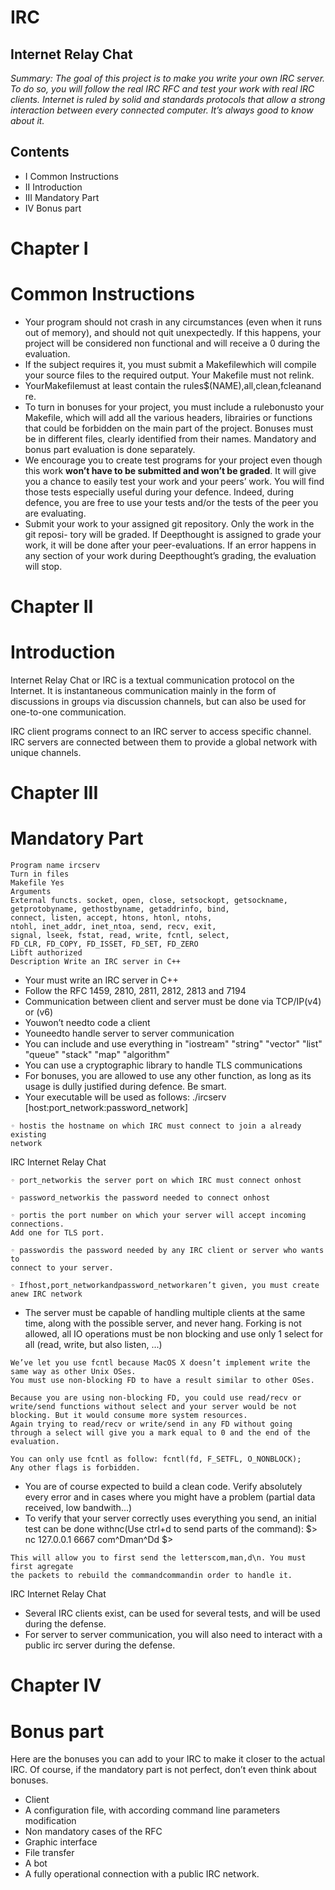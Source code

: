 # IRC

## Internet Relay Chat

_Summary: The goal of this project is to make you write your own IRC server. To do
so, you will follow the real IRC RFC and test your work with real IRC clients. Internet
is ruled by solid and standards protocols that allow a strong interaction between every
connected computer. It’s always good to know about it._


## Contents

- I Common Instructions
- II Introduction
- III Mandatory Part
- IV Bonus part


# Chapter I

# Common Instructions

- Your program should not crash in any circumstances (even when it runs out of
    memory), and should not quit unexpectedly. If this happens, your project will be
    considered non functional and will receive a 0 during the evaluation.
- If the subject requires it, you must submit a Makefilewhich will compile your
    source files to the required output. Your Makefile must not relink.
- YourMakefilemust at least contain the rules$(NAME),all,clean,fcleanand
    re.
- To turn in bonuses for your project, you must include a rulebonusto your Makefile,
    which will add all the various headers, librairies or functions that could be forbidden
    on the main part of the project. Bonuses must be in different files, clearly identified
    from their names. Mandatory and bonus part evaluation is done separately.
- We encourage you to create test programs for your project even though this work
    **won’t have to be submitted and won’t be graded**. It will give you a chance
    to easily test your work and your peers’ work. You will find those tests especially
    useful during your defence. Indeed, during defence, you are free to use your tests
    and/or the tests of the peer you are evaluating.
- Submit your work to your assigned git repository. Only the work in the git reposi-
    tory will be graded. If Deepthought is assigned to grade your work, it will be done
    after your peer-evaluations. If an error happens in any section of your work during
    Deepthought’s grading, the evaluation will stop.


# Chapter II

# Introduction

Internet Relay Chat or IRC is a textual communication protocol on the Internet. It is
instantaneous communication mainly in the form of discussions in groups via discussion
channels, but can also be used for one-to-one communication.

IRC client programs connect to an IRC server to access specific channel. IRC servers
are connected between them to provide a global network with unique channels.


# Chapter III

# Mandatory Part

```
Program name ircserv
Turn in files
Makefile Yes
Arguments
External functs. socket, open, close, setsockopt, getsockname,
getprotobyname, gethostbyname, getaddrinfo, bind,
connect, listen, accept, htons, htonl, ntohs,
ntohl, inet_addr, inet_ntoa, send, recv, exit,
signal, lseek, fstat, read, write, fcntl, select,
FD_CLR, FD_COPY, FD_ISSET, FD_SET, FD_ZERO
Libft authorized
Description Write an IRC server in C++
```
- Your must write an IRC server in C++
- Follow the RFC 1459, 2810, 2811, 2812, 2813 and 7194
- Communication between client and server must be done via TCP/IP(v4) or (v6)
- Youwon’t needto code a client
- Youneedto handle server to server communication
- You can include and use everything in "iostream" "string" "vector" "list" "queue"
    "stack" "map" "algorithm"
- You can use a cryptographic library to handle TLS communications
- For bonuses, you are allowed to use any other function, as long as its usage is dully
    justified during defence. Be smart.
- Your executable will be used as follows:
    ./ircserv [host:port_network:password_network] <port> <password>

```
◦ hostis the hostname on which IRC must connect to join a already existing
network
```

IRC Internet Relay Chat

```
◦ port_networkis the server port on which IRC must connect onhost
```
```
◦ password_networkis the password needed to connect onhost
```
```
◦ portis the port number on which your server will accept incoming connections.
Add one for TLS port.
```
```
◦ passwordis the password needed by any IRC client or server who wants to
connect to your server.
```
```
◦ Ifhost,port_networkandpassword_networkaren’t given, you must create
anew IRC network
```
- The server must be capable of handling multiple clients at the same time, along
    with the possible server, and never hang. Forking is not allowed, all IO operations
    must be non blocking and use only 1 select for all (read, write, but also listen, ...)

```
We’ve let you use fcntl because MacOS X doesn’t implement write the
same way as other Unix OSes.
You must use non-blocking FD to have a result similar to other OSes.
```
```
Because you are using non-blocking FD, you could use read/recv or
write/send functions without select and your server would be not
blocking. But it would consume more system resources.
Again trying to read/recv or write/send in any FD without going
through a select will give you a mark equal to 0 and the end of the
evaluation.
```
```
You can only use fcntl as follow: fcntl(fd, F_SETFL, O_NONBLOCK);
Any other flags is forbidden.
```
- You are of course expected to build a clean code. Verify absolutely every error and
    in cases where you might have a problem (partial data received, low bandwith...)
- To verify that your server correctly uses everything you send, an initial test can be
    done withnc(Use ctrl+d to send parts of the command):
       \$> nc 127.0.0.1 6667
       com^Dman^Dd
       \$>

```
This will allow you to first send the letterscom,man,d\n. You must first agregate
the packets to rebuild the commandcommandin order to handle it.
```

IRC Internet Relay Chat

- Several IRC clients exist, can be used for several tests, and will be used during the
    defense.
- For server to server communication, you will also need to interact with a public irc
    server during the defense.


# Chapter IV

# Bonus part

Here are the bonuses you can add to your IRC to make it closer to the actual IRC. Of
course, if the mandatory part is not perfect, don’t even think about bonuses.

- Client
- A configuration file, with according command line parameters modification
- Non mandatory cases of the RFC
- Graphic interface
- File transfer
- A bot
- A fully operational connection with a public IRC network.


